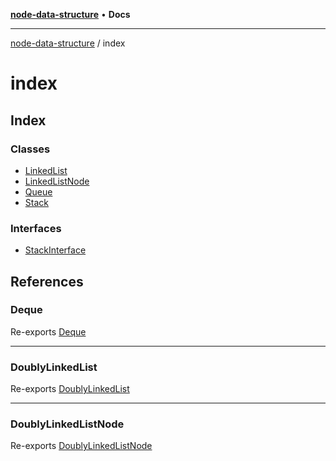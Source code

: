 [**node-data-structure**](../README.md) • **Docs**

***

[node-data-structure](../modules.md) / index

# index

## Index

### Classes

- [LinkedList](classes/LinkedList.md)
- [LinkedListNode](classes/LinkedListNode.md)
- [Queue](classes/Queue.md)
- [Stack](classes/Stack.md)

### Interfaces

- [StackInterface](interfaces/StackInterface.md)

## References

### Deque

Re-exports [Deque](../deque/classes/Deque.md)

***

### DoublyLinkedList

Re-exports [DoublyLinkedList](../doubly-linked-list/classes/DoublyLinkedList.md)

***

### DoublyLinkedListNode

Re-exports [DoublyLinkedListNode](../doubly-linked-list/classes/DoublyLinkedListNode.md)

